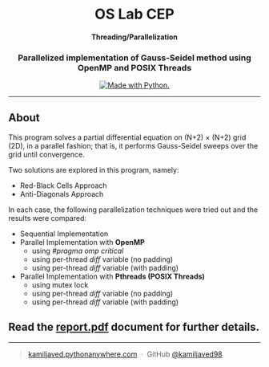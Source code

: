 
<h1 align="center">
  <br>
  OS Lab CEP
  <br>
</h1>

<h4 align="center">Threading/Parallelization</h4>
<h3 align="center"><b>Parallelized implementation of Gauss-Seidel 
method using OpenMP and POSIX Threads</b></h3>

<p></p>
<p align="center">

  <a href="#">
		<img src="https://forthebadge.com/images/badges/made-with-c.svg" alt=" Made with Python.">
  </a>

</p>

<hr>

## About

This program solves a partial differential equation on (N+2) × (N+2) grid (2D), in a parallel fashion; that is, it performs Gauss-Seidel sweeps over the grid until convergence.

Two solutions are explored in this program, namely:
* Red-Black Cells Approach
* Anti-Diagonals Approach

In each case, the following parallelization techniques were tried out and the results were compared:
* Sequential Implementation
* Parallel Implementation with <b>OpenMP</b>
  - using <i>#pragma omp critical</i>
  - using per-thread <i>diff</i> variable (no padding)
  - using per-thread <i>diff</i> variable (with padding)
* Parallel Implementation with <b>Pthreads (POSIX Threads)</b>
  - using mutex lock
  - using per-thread <i>diff</i> variable (no padding)
  - using per-thread <i>diff</i> variable (with padding)

<h2>Read the <a href="https://docs.google.com/viewer?url=https://github.com/kamiljaved98/OS-Lab_CEP/raw/master/report.pdf">report.pdf</a> document for further details.</h2>

---

> [kamiljaved.pythonanywhere.com](https://kamiljaved.pythonanywhere.com/) &nbsp;&middot;&nbsp;
> GitHub [@kamiljaved98](https://github.com/kamiljaved98)
